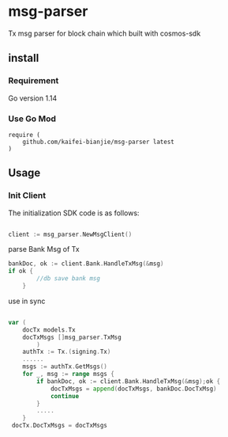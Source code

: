 # msg-parser
Tx msg parser for block chain which built with cosmos-sdk

## install

### Requirement

Go version 1.14

### Use Go Mod

```text
require (
    github.com/kaifei-bianjie/msg-parser latest
)
```

## Usage

### Init Client

The initialization SDK code is as follows:

```go

client := msg_parser.NewMsgClient()
```

parse Bank Msg of Tx 
```go
bankDoc, ok := client.Bank.HandleTxMsg(&msg)
if ok {
		//db save bank msg
	}
```

use in sync 
```go

var (
	docTx models.Tx
	docTxMsgs []msg_parser.TxMsg
    	)
	authTx := Tx.(signing.Tx)
	......
	msgs := authTx.GetMsgs()
	for _, msg := range msgs {
        if bankDoc, ok := client.Bank.HandleTxMsg(&msg);ok {
            docTxMsgs = append(docTxMsgs, bankDoc.DocTxMsg)
            continue
        }
        .....
    }
 docTx.DocTxMsgs = docTxMsgs

```